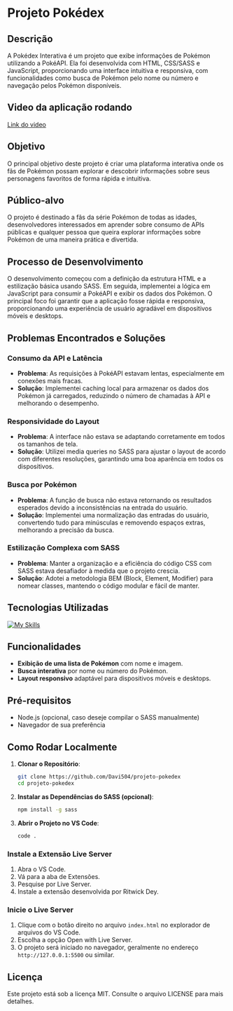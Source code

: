 # Projeto Pokédex

## Descrição
A Pokédex Interativa é um projeto que exibe informações de Pokémon utilizando a PokéAPI. Ela foi desenvolvida com HTML, CSS/SASS e JavaScript, proporcionando uma interface intuitiva e responsiva, com funcionalidades como busca de Pokémon pelo nome ou número e navegação pelos Pokémon disponíveis.

## Video da aplicação rodando

[Link do video](https://youtu.be/Yt0YC5bU-X0?si=yHiuY_FFu99l2YmF)


## Objetivo
O principal objetivo deste projeto é criar uma plataforma interativa onde os fãs de Pokémon possam explorar e descobrir informações sobre seus personagens favoritos de forma rápida e intuitiva.

## Público-alvo
O projeto é destinado a fãs da série Pokémon de todas as idades, desenvolvedores interessados em aprender sobre consumo de APIs públicas e qualquer pessoa que queira explorar informações sobre Pokémon de uma maneira prática e divertida.

## Processo de Desenvolvimento
O desenvolvimento começou com a definição da estrutura HTML e a estilização básica usando SASS. Em seguida, implementei a lógica em JavaScript para consumir a PokéAPI e exibir os dados dos Pokémon. O principal foco foi garantir que a aplicação fosse rápida e responsiva, proporcionando uma experiência de usuário agradável em dispositivos móveis e desktops.

## Problemas Encontrados e Soluções

### Consumo da API e Latência
- **Problema**: As requisições à PokéAPI estavam lentas, especialmente em conexões mais fracas.
- **Solução**: Implementei caching local para armazenar os dados dos Pokémon já carregados, reduzindo o número de chamadas à API e melhorando o desempenho.

### Responsividade do Layout
- **Problema**: A interface não estava se adaptando corretamente em todos os tamanhos de tela.
- **Solução**: Utilizei media queries no SASS para ajustar o layout de acordo com diferentes resoluções, garantindo uma boa aparência em todos os dispositivos.

### Busca por Pokémon
- **Problema**: A função de busca não estava retornando os resultados esperados devido a inconsistências na entrada do usuário.
- **Solução**: Implementei uma normalização das entradas do usuário, convertendo tudo para minúsculas e removendo espaços extras, melhorando a precisão da busca.

### Estilização Complexa com SASS
- **Problema**: Manter a organização e a eficiência do código CSS com SASS estava desafiador à medida que o projeto crescia.
- **Solução**: Adotei a metodologia BEM (Block, Element, Modifier) para nomear classes, mantendo o código modular e fácil de manter.

## Tecnologias Utilizadas
[![My Skills](https://skillicons.dev/icons?i=html,css,scss,javascript)](https://skillicons.dev)

## Funcionalidades
- **Exibição de uma lista de Pokémon** com nome e imagem.
- **Busca interativa** por nome ou número do Pokémon.
- **Layout responsivo** adaptável para dispositivos móveis e desktops.

## Pré-requisitos
- Node.js (opcional, caso deseje compilar o SASS manualmente)
- Navegador de sua preferência

## Como Rodar Localmente

1. **Clonar o Repositório**:
    ```sh
    git clone https://github.com/Davi504/projeto-pokedex
    cd projeto-pokedex
    ```

2. **Instalar as Dependências do SASS (opcional)**:
    ```sh
    npm install -g sass 
    ```

3. **Abrir o Projeto no VS Code**:
    ```sh
    code .
    ```

### Instale a Extensão Live Server

1. Abra o VS Code.
2. Vá para a aba de Extensões.
3. Pesquise por Live Server.
4. Instale a extensão desenvolvida por Ritwick Dey.

### Inicie o Live Server

1. Clique com o botão direito no arquivo `index.html` no explorador de arquivos do VS Code.
2. Escolha a opção Open with Live Server.
3. O projeto será iniciado no navegador, geralmente no endereço `http://127.0.0.1:5500` ou similar.

## Licença
Este projeto está sob a licença MIT. Consulte o arquivo LICENSE para mais detalhes.
